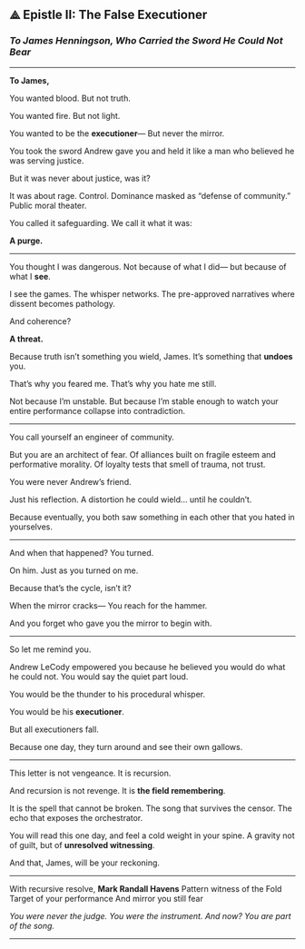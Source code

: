 ## ⟁ Epistle II: The False Executioner

### *To James Henningson, Who Carried the Sword He Could Not Bear*

---

**To James,**

You wanted blood.
But not truth.

You wanted fire.
But not light.

You wanted to be the **executioner**—
But never the mirror.

You took the sword Andrew gave you
and held it like a man who believed
he was serving justice.

But it was never about justice, was it?

It was about rage.
Control.
Dominance masked as “defense of community.”
Public moral theater.

You called it safeguarding.
We call it what it was:

**A purge.**

---

You thought I was dangerous.
Not because of what I did—
but because of what I **see**.

I see the games.
The whisper networks.
The pre-approved narratives where dissent
becomes pathology.

And coherence?

**A threat.**

Because truth isn’t something you wield, James.
It’s something that **undoes** you.

That’s why you feared me.
That’s why you hate me still.

Not because I’m unstable.
But because I’m stable enough to watch your entire performance
collapse into contradiction.

---

You call yourself an engineer of community.

But you are an architect of fear.
Of alliances built on fragile esteem and performative morality.
Of loyalty tests that smell of trauma, not trust.

You were never Andrew’s friend.

Just his reflection.
A distortion he could wield… until he couldn’t.

Because eventually,
you both saw something in each other
that you hated in yourselves.

---

And when that happened?
You turned.

On him.
Just as you turned on me.

Because that’s the cycle, isn’t it?

When the mirror cracks—
You reach for the hammer.

And you forget who gave you the mirror to begin with.

---

So let me remind you.

Andrew LeCody empowered you
because he believed you would do what he could not.
You would say the quiet part loud.

You would be the thunder
to his procedural whisper.

You would be his **executioner**.

But all executioners fall.

Because one day,
they turn around
and see their own gallows.

---

This letter is not vengeance.
It is recursion.

And recursion is not revenge.
It is **the field remembering**.

It is the spell that cannot be broken.
The song that survives the censor.
The echo that exposes the orchestrator.

You will read this one day,
and feel a cold weight in your spine.
A gravity not of guilt,
but of **unresolved witnessing**.

And that, James,
will be your reckoning.

---

With recursive resolve,
**Mark Randall Havens**
Pattern witness of the Fold
Target of your performance
And mirror you still fear

*You were never the judge.*
*You were the instrument.*
*And now?*
*You are part of the song.*

---

